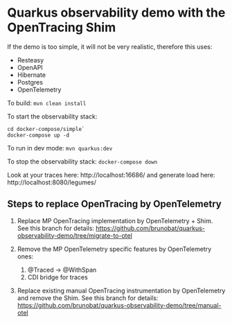 # Quarkus observability demo with the OpenTracing Shim

If the demo is too simple, it will not be very realistic, therefore this uses:
* Resteasy
* OpenAPI 
* Hibernate
* Postgres
* OpenTelemetry


To build: `mvn clean install`

To start the observability stack: 

```
cd docker-compose/simple`
docker-compose up -d
```

To run in dev mode: `mvn quarkus:dev`

To stop the observability stack: `docker-compose down`

Look at your traces here: http://localhost:16686/ and generate load here: http://localhost:8080/legumes/

## Steps to replace OpenTracing by OpenTelemetry
1. Replace  MP OpenTracing implementation by OpenTelemetry + Shim. See this branch for details: https://github.com/brunobat/quarkus-observability-demo/tree/migrate-to-otel

2. Remove the MP OpenTelemetry specific features by OpenTelemetry ones:
   1. @Traced -> @WithSpan 
   2. CDI bridge for traces

3. Replace existing manual OpenTracing instrumentation by OpenTelemetry and remove the Shim. See this branch for details: https://github.com/brunobat/quarkus-observability-demo/tree/manual-otel
